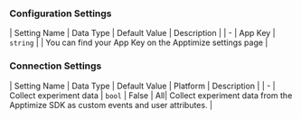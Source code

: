 

### Configuration Settings

| Setting Name |  Data Type    | Default Value  | Description |
| -
| App Key | `string` | <unset> | You can find your App Key on the Apptimize settings page |


### Connection Settings

| Setting Name |  Data Type    | Default Value | Platform | Description |
| -
| Collect experiment data | `bool` | False | All| Collect experiment data from the Apptimize SDK as custom events and user attributes. |
